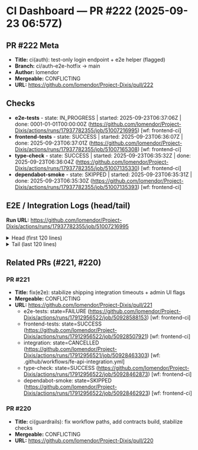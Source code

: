 # CI Dashboard — PR #222 (2025-09-23 06:57Z)

## PR #222 Meta
- **Title:** ci(auth): test-only login endpoint + e2e helper (flagged)
- **Branch:** ci/auth-e2e-hotfix -> main
- **Author:** lomendor
- **Mergeable:** CONFLICTING
- **URL:** https://github.com/lomendor/Project-Dixis/pull/222

## Checks
- **e2e-tests** - state: IN_PROGRESS | started: 2025-09-23T06:37:06Z | done: 0001-01-01T00:00:00Z (https://github.com/lomendor/Project-Dixis/actions/runs/17937782355/job/51007216995) [wf: frontend-ci]
- **frontend-tests** - state: SUCCESS | started: 2025-09-23T06:36:07Z | done: 2025-09-23T06:37:01Z (https://github.com/lomendor/Project-Dixis/actions/runs/17937782355/job/51007165308) [wf: frontend-ci]
- **type-check** - state: SUCCESS | started: 2025-09-23T06:35:32Z | done: 2025-09-23T06:36:04Z (https://github.com/lomendor/Project-Dixis/actions/runs/17937782355/job/51007135330) [wf: frontend-ci]
- **dependabot-smoke** - state: SKIPPED | started: 2025-09-23T06:35:31Z | done: 2025-09-23T06:35:30Z (https://github.com/lomendor/Project-Dixis/actions/runs/17937782355/job/51007135393) [wf: frontend-ci]

## E2E / Integration Logs (head/tail)
**Run URL:** https://github.com/lomendor/Project-Dixis/actions/runs/17937782355/job/51007216995

<details><summary>Head (first 120 lines)</summary>

```
(run still in progress or logs unavailable)
```
</details>

<details><summary>Tail (last 120 lines)</summary>

```
(run still in progress or logs unavailable)
```
</details>

## Related PRs (#221, #220)
### PR #221
- **Title:** fix(e2e): stabilize shipping integration timeouts + admin UI flags
- **Mergeable:** CONFLICTING
- **URL:** https://github.com/lomendor/Project-Dixis/pull/221
  - e2e-tests: state=FAILURE (https://github.com/lomendor/Project-Dixis/actions/runs/17912956522/job/50928588153) [wf: frontend-ci]
  - frontend-tests: state=SUCCESS (https://github.com/lomendor/Project-Dixis/actions/runs/17912956522/job/50928507921) [wf: frontend-ci]
  - integration: state=CANCELLED (https://github.com/lomendor/Project-Dixis/actions/runs/17912956521/job/50928463303) [wf: .github/workflows/fe-api-integration.yml]
  - type-check: state=SUCCESS (https://github.com/lomendor/Project-Dixis/actions/runs/17912956522/job/50928462873) [wf: frontend-ci]
  - dependabot-smoke: state=SKIPPED (https://github.com/lomendor/Project-Dixis/actions/runs/17912956522/job/50928462923) [wf: frontend-ci]

### PR #220
- **Title:** ci(guardrails): fix workflow paths, add contracts build, stabilize checks
- **Mergeable:** CONFLICTING
- **URL:** https://github.com/lomendor/Project-Dixis/pull/220

